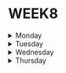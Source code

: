 # WEEK8

<details>
  <summary>Monday</summary>
  
</details>




<details>
  <summary>Tuesday</summary>
  
</details>




<details>
  <summary>Wednesday</summary>
  
**1. Make the Deadfish Swim exercise, using** *Typescript*

Write a simple parser that will parse and run Deadfish.

Deadfish has 4 commands, each 1 character long:

* "i" increments the value (initially 0)
* "d" decrements the value
* "s" squares the value
* "o" outputs the value into the return array

Invalid characters should be ignored.

```typescript
  parse("iiisdoso") => [8, 64]
```

***Solution***
  
```typescript
  export function parse(data: string): number[] {
  let result: number[] = [];
  let initially: number = 0;
  let toArr = data.split('')
  
  toArr.map(num => {
    switch(num){
        case 'i': initially++; 
        break;
        case 'd': initially--; 
        break;
        case 's': initially*= initially; 
        break;
        case 'o': result.push(initially); 
        break;
    }
  })
  
  return result;
}
```
  
**2. Duplicate Encoder exercise, using** *Typescript*
  
The goal of this exercise is to convert a string to a new string where each character in the new string is "(" 
if that character appears only once in the original string, or ")" if that character appears more than once in the original string. 
Ignore capitalization when determining if a character is a duplicate.
  
***Examples***

    "din"      =>  "((("
    "recede"   =>  "()()()"
    "Success"  =>  ")())())"
    "(( @"     =>  "))((" 

***Notes***

Assertion messages may be unclear about what they display in some languages. If you read **"...It Should encode XXX"**, the **"XXX"** is the expected result, not the input!

***Solution***

```typescript
export function duplicateEncode(word: string){
  let result: string = '';
  let lower: string = word.toLowerCase();
  
  for(let i = 0; i < lower.length; i++){
    if(lower.indexOf(lower[i]) != lower.lastIndexOf(lower[i]) ){
      result += ')';
     }else{
      result += '(';
     }
    
  }
  return result;
}
```


**3. Find The Odd Int exercise, using** *Typescript*

Given an array of integers, find the one that appears an odd number of times.

There will always be only one integer that appears an odd number of times.

***Examples***

* [7] should return 7, because it occurs 1 time (which is odd).
* [0] should return 0, because it occurs 1 time (which is odd).
* [1,1,2] should return 2, because it occurs 1 time (which is odd).
* [0,1,0,1,0] should return 0, because it occurs 3 times (which is odd).
* [1,2,2,3,3,3,4,3,3,3,2,2,1] should return 4, because it appears 1 time (which is odd).

***Solution***

```typescript
export const findOdd = (xs: number[]): number => {
  let result: number = xs.reduce((a, b) => a^b);
  return result;
};

```

**4. Which Are In? exercise, using** *Typescript*

Given two arrays of strings a1 and a2 return a sorted array r in lexicographical order of the strings of a1 which are substrings of strings of a2.

***Example 1***
    a1 = ["arp", "live", "strong"]

    a2 = ["lively", "alive", "harp", "sharp", "armstrong"]

    returns ["arp", "live", "strong"]

***Example 2:***
    a1 = ["tarp", "mice", "bull"]

    a2 = ["lively", "alive", "harp", "sharp", "armstrong"]

    returns []

***Notes:***
  
* Arrays are written in "general" notation. See "Your Test Cases" for examples in your language.
* In Shell bash a1 and a2 are strings. The return is a string where words are separated by commas.
* Beware: r must be without duplicates.

***Solution***

```typescript
export function inArray(a1: string[], a2: string[]): string[] {

  return a1.filter((item)=> a2.join(' ')
                              .includes(item))
                              .sort()
}
```

</details>




<details>
  <summary>Thursday</summary>

We have just learn about generics, an we where creating our own implementation for the Linkedlist structure, but it is incomplete, you task is to finish the missing methods.

* **addFirst:** Adds a new node at the start of the structure.
* **removeLast:** Removes the last node of the structure.

***Example***

```typescript
  let list = new LinkedList<number>();
  list.add(1); // [1]
  list.add(2); // [1,2]
  list.add(3); // [1,2,3]
  list.add(4); // [1,2,3,4]
  list.addFirst(5); // [5,1,2,3,4]
  console.log(list.toString()); // [5,1,2,3,4]
  console.log(list.size); // 5
  list.remove(); // [1,2,3,4]
  console.log(list.toString()); // [1,2,3,4]
  console.log(list.size); // 4
  list.removeLast(); // [1,2,3]
  console.log(list.toString()); // [1,2,3]
  console.log(list.size); // 3
```

***Solution***

```typescript
  public addFirst(value: T) {
    if (this.head === null) {
      this.add(value);
    } else {
      let node = new Node(value);
      node.next = this.head;
      this.head = node;
      this.length++;
    }
  }

  public removeLast(): void {
    if (this.head !== null) {
      let node = this.head;
      let previous: Node<T> = node;
      while (node.next !== null) {
        previous = node;
        node = node.next;
      }
      previous.next = null;
      this.length--;
    }
  }
```
  
</details>
